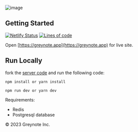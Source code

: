 ![image](https://github.com/greynotedb/greynote/assets/69642932/7c900aa3-d2c8-45e1-90cb-864b0438599b)




## Getting Started
[![Netlify Status](https://api.netlify.com/api/v1/badges/77dbeb17-e087-4fb8-b2fb-8851107ebff2/deploy-status)](https://app.netlify.com/sites/greynote-2/deploys)
[![Lines of code](https://img.shields.io/tokei/lines/github/greynotedb/greynote)](https://github.com/greynotedb/greynote)

Open [https://greynote.app](https://greynote.app) for live site.

## Run Locally
fork the [server code](https://github.com/johnmiicheal/greynote-server) and run the following code:

```
npm install or yarn install

npm run dev or yarn dev
```

Requirements: 
  - Redis
  - Postgresql database


&copy; 2023 Greynote Inc.
